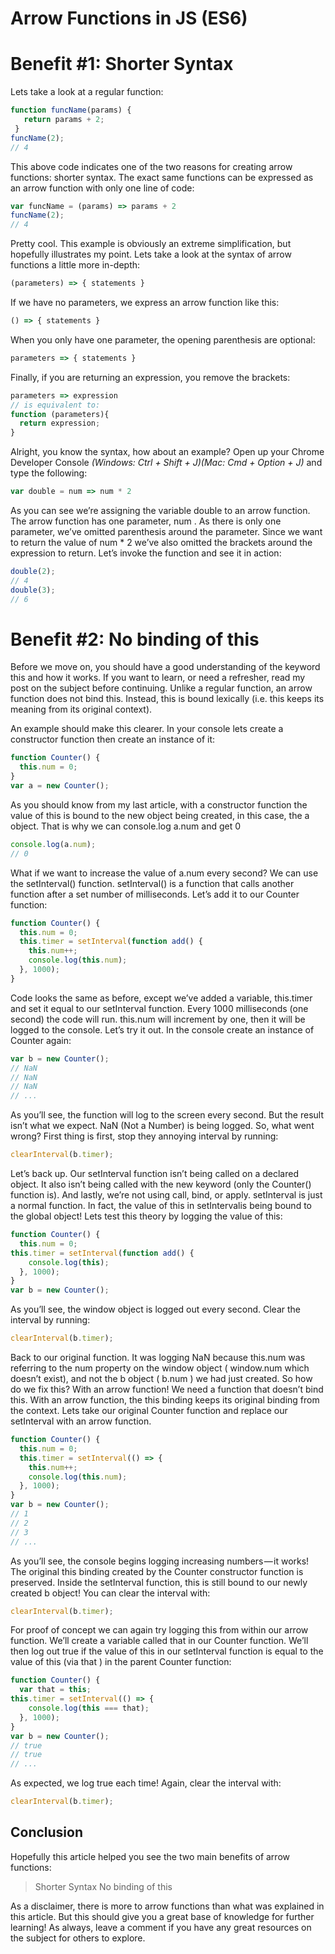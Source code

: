 Arrow Functions in  JS (ES6)
================


# Benefit #1: Shorter Syntax

Lets take a look at a regular function:

```javascript
function funcName(params) {
   return params + 2;
 }
funcName(2);
// 4
```

This above code indicates one of the two reasons for creating arrow functions: shorter syntax. The exact same functions can be expressed as an arrow function with only one line of code:

```javascript
var funcName = (params) => params + 2
funcName(2);
// 4
```

Pretty cool. This example is obviously an extreme simplification, but hopefully illustrates my point. Lets take a look at the syntax of arrow functions a little more in-depth:

```javascript
(parameters) => { statements }
```

If we have no parameters, we express an arrow function like this:

```javascript
() => { statements }
```

When you only have one parameter, the opening parenthesis are optional:

```javascript
parameters => { statements }
```

Finally, if you are returning an expression, you remove the brackets:

```javascript
parameters => expression
// is equivalent to:
function (parameters){
  return expression;
}
```

Alright, you know the syntax, how about an example? Open up your Chrome Developer Console _(Windows: Ctrl + Shift + J)(Mac: Cmd + Option + J)_ and type the following:

```javascript
var double = num => num * 2
```

As you can see we’re assigning the variable double to an arrow function. The arrow function has one parameter, num . As there is only one parameter, we’ve omitted parenthesis around the parameter. Since we want to return the value of num * 2 we’ve also omitted the brackets around the expression to return. Let’s invoke the function and see it in action:

```javascript
double(2);
// 4
double(3);
// 6
```


# Benefit #2: No binding of this

Before we move on, you should have a good understanding of the keyword this and how it works. If you want to learn, or need a refresher, read my post on the subject before continuing.
Unlike a regular function, an arrow function does not bind this. Instead, this is bound lexically (i.e. this keeps its meaning from its original context).

An example should make this clearer. In your console lets create a constructor function then create an instance of it:

```javascript
function Counter() {
  this.num = 0;
}
var a = new Counter();
```

As you should know from my last article, with a constructor function the value of this is bound to the new object being created, in this case, the a object. That is why we can console.log a.num and get 0

```javascript
console.log(a.num);
// 0
```

What if we want to increase the value of a.num every second? We can use the setInterval() function. setInterval() is a function that calls another function after a set number of milliseconds. Let’s add it to our Counter function:

```javascript
function Counter() {
  this.num = 0;
  this.timer = setInterval(function add() {
    this.num++;
    console.log(this.num);
  }, 1000);
}
```

Code looks the same as before, except we’ve added a variable, this.timer and set it equal to our setInterval function. Every 1000 milliseconds (one second) the code will run. this.num will increment by one, then it will be logged to the console. Let’s try it out. In the console create an instance of Counter again:

```javascript
var b = new Counter();
// NaN
// NaN
// NaN
// ...
```
As you’ll see, the function will log to the screen every second. But the result isn’t what we expect. NaN (Not a Number) is being logged. So, what went wrong? First thing is first, stop they annoying interval by running:

```javascript
clearInterval(b.timer);
```

Let’s back up. Our setInterval function isn’t being called on a declared object. It also isn’t being called with the new keyword (only the Counter() function is). And lastly, we’re not using call, bind, or apply. setInterval is just a normal function. In fact, the value of this in setIntervalis being bound to the global object! Lets test this theory by logging the value of this:

```javascript
function Counter() {
  this.num = 0;
this.timer = setInterval(function add() {
    console.log(this);
  }, 1000);
}
var b = new Counter();
```

As you’ll see, the window object is logged out every second. Clear the interval by running:

```javascript
clearInterval(b.timer);
```

Back to our original function. It was logging NaN because this.num was referring to the num property on the window object ( window.num which doesn’t exist), and not the b object ( b.num ) we had just created.
So how do we fix this? With an arrow function! We need a function that doesn’t bind this. With an arrow function, the this binding keeps its original binding from the context. Lets take our original Counter function and replace our setInterval with an arrow function.

```javascript
function Counter() {
  this.num = 0;
  this.timer = setInterval(() => {
    this.num++;
    console.log(this.num);
  }, 1000);
}
var b = new Counter();
// 1
// 2
// 3
// ...
```

As you’ll see, the console begins logging increasing numbers — it works! The original this binding created by the Counter constructor function is preserved. Inside the setInterval function, this is still bound to our newly created b object!
You can clear the interval with:

```javascript
clearInterval(b.timer);
```

For proof of concept we can again try logging this from within our arrow function. We’ll create a variable called that in our Counter function. We’ll then log out true if the value of this in our setInterval function is equal to the value of this (via that ) in the parent Counter function:

```javascript
function Counter() {
  var that = this;
this.timer = setInterval(() => {
    console.log(this === that);
  }, 1000);
}
var b = new Counter();
// true
// true
// ...
```

As expected, we log true each time! Again, clear the interval with:

```javascript
clearInterval(b.timer);
```

## Conclusion

Hopefully this article helped you see the two main benefits of arrow functions:
> Shorter Syntax
> No binding of this

As a disclaimer, there is more to arrow functions than what was explained in this article. But this should give you a great base of knowledge for further learning! As always, leave a comment if you have any great resources on the subject for others to explore.
